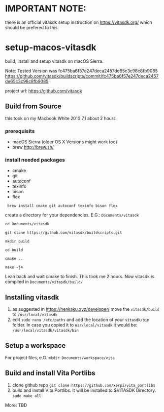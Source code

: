 # IMPORTANT NOTE:
there is an official vitasdk setup instruction on 
https://vitasdk.org/
which should be prefered to this.

# setup-macos-vitasdk
build, install and setup vitasdk on macOS Sierra. 

Note: 
Tested Version was fc475ba6f57e247deca2457de65c3c98c8fb9085
https://github.com/vitasdk/buildscripts/commit/fc475ba6f57e247deca2457de65c3c98c8fb9085

project url: https://github.com/vitasdk

## Build from Source
this took on my Macbook White 2010 7,1 about 2 hours

### prerequisits
- macOS Sierra (older OS X Versions might work too)
- brew http://brew.sh/ 

### install needed packages
- cmake
- git
- autoconf
- texinfo
- bison
- flex

` brew install cmake git autoconf texinfo bison flex`

create a directory for your dependencies. E.G.: `Documents/vitasdk`

`cd Documents/vitasdk`

`git clone https://github.com/vitasdk/buildscripts.git`

`mkdir build`

`cd build`

`cmake ..`

`make -j4`

Lean back and wait cmake to finish. This took me 2 hours. Now vitasdk is compiled in `Documents/vitasdk/build/`


## Installing vitasdk

1. as suggested in https://henkaku.xyz/developer/ move the `vitasdk/build` to `/usr/local/vitasdk`
2. edit `sudo nano /etc/paths` and add the location of your `vitasdk/bin` folder. In case you copied it to `usr/local/vitasdk` it would be: 
`/usr/local/vitasdk/vitasdk/bin`

## Setup a workspace

For project files, e.G.
`mkdir Documents/workspace/vita`

## Build and install Vita Portlibs

1. clone github repo 
`git clone https://github.com/xerpi/vita_portlibs`
2. build and install Vita Portlibs. It will be installed to $VITASDK Directory. 
`sudo make all`

More: TBD
